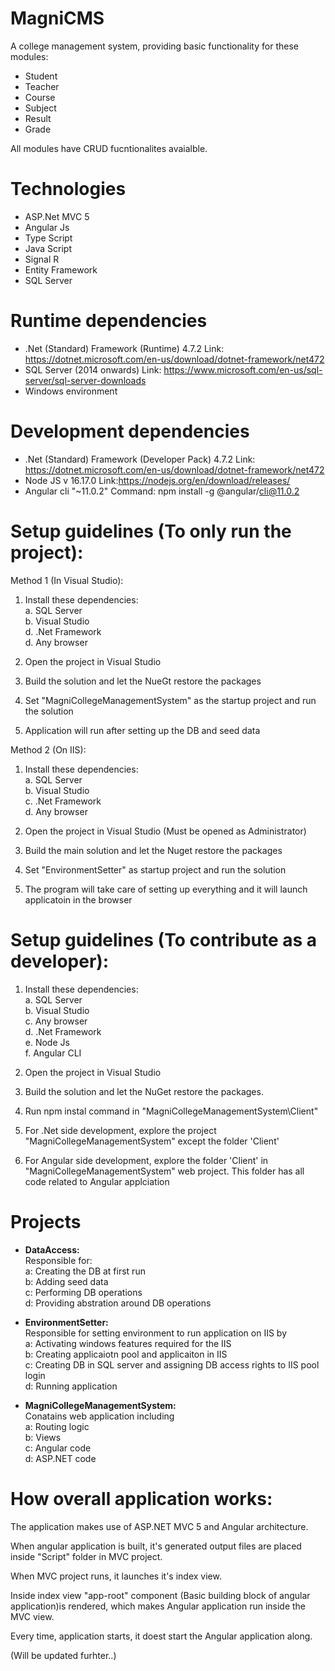 # MagniCMS
A college management system, providing  basic functionality for these modules: 

* Student
* Teacher
* Course
* Subject 
* Result 
* Grade

All modules have CRUD fucntionalites avaialble. 

# Technologies

* ASP.Net MVC 5
* Angular Js 
* Type Script
* Java Script 
* Signal R
* Entity Framework 
* SQL Server

# Runtime dependencies
* .Net (Standard) Framework  (Runtime) 4.7.2
Link: https://dotnet.microsoft.com/en-us/download/dotnet-framework/net472 
* SQL Server (2014 onwards)
Link: https://www.microsoft.com/en-us/sql-server/sql-server-downloads
* Windows environment

# Development dependencies
* .Net (Standard) Framework  (Developer Pack) 4.7.2
Link: https://dotnet.microsoft.com/en-us/download/dotnet-framework/net472 
* Node JS v 16.17.0  Link:https://nodejs.org/en/download/releases/
* Angular cli "~11.0.2" Command: npm install -g @angular/cli@11.0.2
    
# Setup guidelines (To only run the project):
Method 1 (In Visual Studio):
1) Install these dependencies:
    <br/>a. SQL Server
    <br/>b. Visual Studio
    <br/>d. .Net Framework
    <br/>d. Any browser
    
2) Open the project in Visual Studio
3) Build the solution and let the NueGt restore the packages
4) Set "MagniCollegeManagementSystem" as the startup project and run the solution
5) Application will run after setting up the DB and seed data
    
Method 2 (On IIS):
1) Install these dependencies:
    <br/>a. SQL Server
    <br/>b. Visual Studio
    <br/>c. .Net Framework
    <br/>d. Any browser
    
2) Open the project in Visual Studio (Must be opened as Administrator)
3) Build the main solution and let the Nuget restore the packages
4) Set "EnvironmentSetter" as startup project and run the solution
5) The program will take care of setting up everything and it will launch applicatoin in the browser

# Setup guidelines (To contribute as a developer):

1) Install these dependencies:
    <br/>a. SQL Server
    <br/>b. Visual Studio
    <br/>c. Any browser
    <br/>d. .Net Framework
    <br/>e. Node Js
    <br/>f. Angular CLI

2) Open the project in Visual Studio
3) Build the solution and let the NuGet restore the packages.
4) Run npm instal command in  "MagniCollegeManagementSystem\Client"
4) For .Net side development, explore the project "MagniCollegeManagementSystem" except the folder 'Client'
5) For Angular side development, explore the folder 'Client' in "MagniCollegeManagementSystem" web project. This folder has all code related to Angular applciation

# Projects

* <b>  DataAccess:</b>
<br> Responsible for:
<br> a: Creating the DB at first run
<br> b: Adding seed data
<br> c: Performing DB operations
<br> d: Providing abstration around DB operations


 * <b> EnvironmentSetter:</b>
<br> Responsible for setting environment to run application on IIS by
<br> a: Activating windows features required for the IIS
<br> b: Creating applicaiotn pool and applicaiton in IIS
<br> c: Creating DB in SQL server and assigning  DB access rights to IIS pool login
<br> d: Running application

* <b>  MagniCollegeManagementSystem:</b>
<br> Conatains web application including
<br> a: Routing logic
<br> b: Views
<br> c: Angular code
<br> d: ASP.NET code

# How overall application works:
The application makes use of ASP.NET MVC 5 and Angular architecture.

When angular application is built, it's generated output files are placed inside "Script" folder in MVC project.

When MVC project runs, it launches it's index view.  

Inside index view "app-root" component (Basic building block of angular application)is rendered, which makes Angular application run inside the MVC view.

Every time, application starts, it doest start the Angular application along. 

(Will be updated furhter..)
